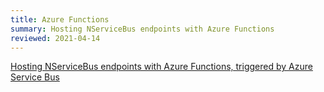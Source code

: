 ```yaml
---
title: Azure Functions
summary: Hosting NServiceBus endpoints with Azure Functions
reviewed: 2021-04-14
---
```


[Hosting NServiceBus endpoints with Azure Functions, triggered by Azure Service Bus](/nservicebus/hosting/azure-functions/service-bus.md)
